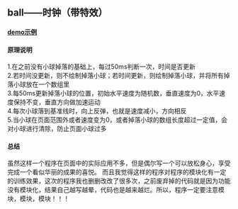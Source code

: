 ## ball——时钟（带特效）
#### [demo示例](http://htmlpreview.github.io/?https://github.com/ljuyi/javascript/blob/master/ball.html)
#### 原理说明
1.在之前没有小球掉落的基础上，每过50ms判断一次，时间是否更新<br/>
2.若时间没更新，则不绘制掉落小球；若时间更新，则绘制掉落小球，并将所有掉落小球放在一个数组里<br/>
3.每50ms更新掉落小球的位置，初始水平速度为随机数，垂直速度为0，水平速度保持不变，垂直方向做加速运动<br/>
4.每次小球落到基准线时，向上反弹，也就是速度减小，方向相反<br/>
5.当小球在页面范围外或者速度变为0，或者掉落小球的数组长度超过一定值，会对小球进行清除，防止页面小球过多
#### 总结
虽然这样一个程序在页面中的实际应用不多，但是偶尔写一个可以放松身心，享受完成一个看似华丽的成果的喜悦。
而且我觉得这样的程序对程序的模块化有一定的训练效果，这次的程序我也删删改改了很多次，之前废弃掉的代码就是因为功能没有模块化，结果自己越写越晕，代码也是越来越烂。所以，程序一定要注意模块，模块，模块！！！
